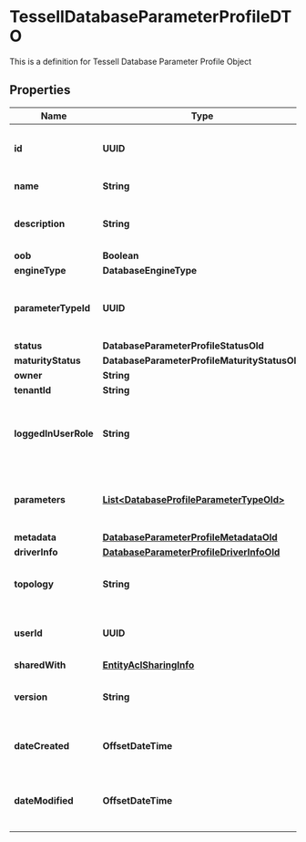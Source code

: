 

# TessellDatabaseParameterProfileDTO

This is a definition for Tessell Database Parameter Profile Object

## Properties

Name | Type | Description | Notes
------------ | ------------- | ------------- | -------------
**id** | **UUID** | Tessell generated UUID for the entity |  [optional]
**name** | **String** | Name of the entity | 
**description** | **String** | Database Parameter Profile description |  [optional]
**oob** | **Boolean** |  |  [optional]
**engineType** | **DatabaseEngineType** |  |  [optional]
**parameterTypeId** | **UUID** | Tessell parameter type UUID for the entity |  [optional]
**status** | **DatabaseParameterProfileStatusOld** |  |  [optional]
**maturityStatus** | **DatabaseParameterProfileMaturityStatusOld** |  |  [optional]
**owner** | **String** |  |  [optional]
**tenantId** | **String** |  |  [optional]
**loggedInUserRole** | **String** | The role of the logged in user for accessing the db profile |  [optional]
**parameters** | [**List&lt;DatabaseProfileParameterTypeOld&gt;**](DatabaseProfileParameterTypeOld.md) | Database Parameter Profile&#39;s associated parameters |  [optional]
**metadata** | [**DatabaseParameterProfileMetadataOld**](DatabaseParameterProfileMetadataOld.md) |  |  [optional]
**driverInfo** | [**DatabaseParameterProfileDriverInfoOld**](DatabaseParameterProfileDriverInfoOld.md) |  |  [optional]
**topology** | **String** | Database Parameter Profile&#39;s topology |  [optional]
**userId** | **UUID** | Database Parameter Profile&#39;s user id |  [optional]
**sharedWith** | [**EntityAclSharingInfo**](EntityAclSharingInfo.md) |  |  [optional]
**version** | **String** | Database Parameter Profile&#39;s version |  [optional]
**dateCreated** | **OffsetDateTime** | Timestamp when the entity was created |  [optional]
**dateModified** | **OffsetDateTime** | Timestamp when the entity was last modified |  [optional]



